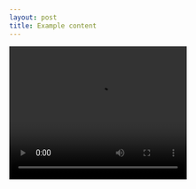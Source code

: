 ```yaml
---
layout: post
title: Example content
---
```


<video width="320" height="240" controls>
  <source src="../../media/scodescanner.mp4" type="video/mp4">
</video>
